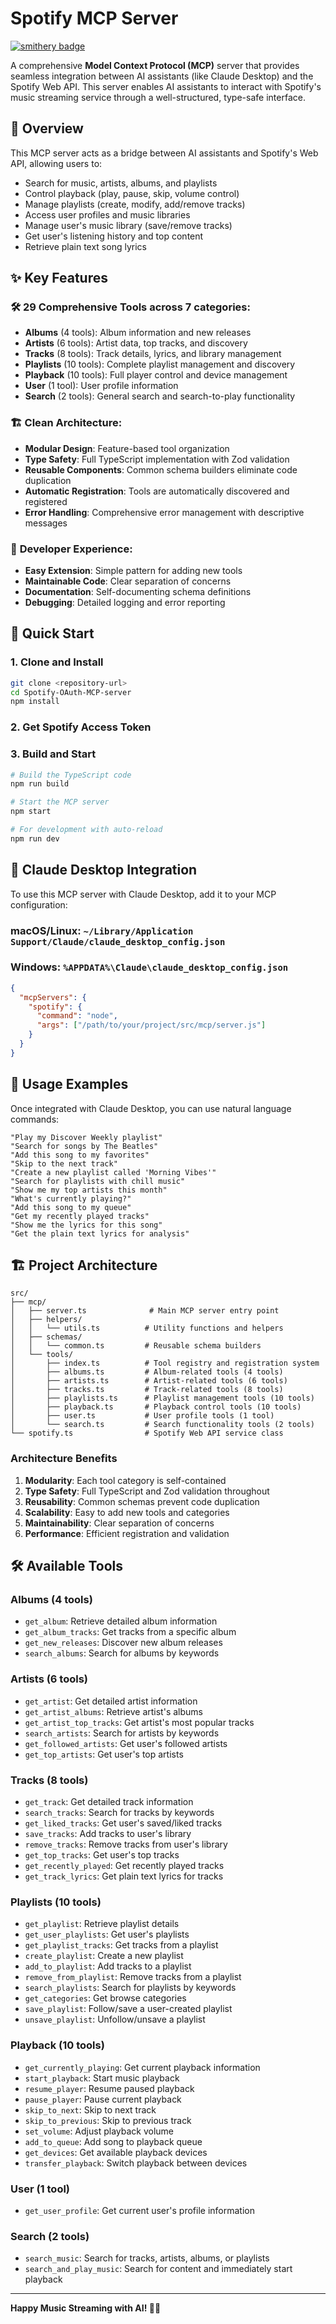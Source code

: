 # Spotify MCP Server
[![smithery badge](https://smithery.ai/badge/@latiftplgu/spotify-oauth-mcp-server)](https://smithery.ai/server/@latiftplgu/spotify-oauth-mcp-server)

A comprehensive **Model Context Protocol (MCP)** server that provides seamless integration between AI assistants (like Claude Desktop) and the Spotify Web API. This server enables AI assistants to interact with Spotify's music streaming service through a well-structured, type-safe interface.

## 🎵 Overview

This MCP server acts as a bridge between AI assistants and Spotify's Web API, allowing users to:

- Search for music, artists, albums, and playlists
- Control playback (play, pause, skip, volume control)
- Manage playlists (create, modify, add/remove tracks)
- Access user profiles and music libraries
- Manage user's music library (save/remove tracks)
- Get user's listening history and top content
- Retrieve plain text song lyrics

## ✨ Key Features

### 🛠️ **29 Comprehensive Tools** across 7 categories:

- **Albums** (4 tools): Album information and new releases
- **Artists** (6 tools): Artist data, top tracks, and discovery
- **Tracks** (8 tools): Track details, lyrics, and library management
- **Playlists** (10 tools): Complete playlist management and discovery
- **Playback** (10 tools): Full player control and device management
- **User** (1 tool): User profile information
- **Search** (2 tools): General search and search-to-play functionality

### 🏗️ **Clean Architecture**:

- **Modular Design**: Feature-based tool organization
- **Type Safety**: Full TypeScript implementation with Zod validation
- **Reusable Components**: Common schema builders eliminate code duplication
- **Automatic Registration**: Tools are automatically discovered and registered
- **Error Handling**: Comprehensive error management with descriptive messages

### 🔧 **Developer Experience**:

- **Easy Extension**: Simple pattern for adding new tools
- **Maintainable Code**: Clear separation of concerns
- **Documentation**: Self-documenting schema definitions
- **Debugging**: Detailed logging and error reporting

## 🚀 Quick Start

### 1. Clone and Install

```bash
git clone <repository-url>
cd Spotify-OAuth-MCP-server
npm install
```

### 2. Get Spotify Access Token

### 3. Build and Start

```bash
# Build the TypeScript code
npm run build

# Start the MCP server
npm start

# For development with auto-reload
npm run dev
```

## 🔧 Claude Desktop Integration

To use this MCP server with Claude Desktop, add it to your MCP configuration:

### macOS/Linux: `~/Library/Application Support/Claude/claude_desktop_config.json`

### Windows: `%APPDATA%\Claude\claude_desktop_config.json`

```json
{
  "mcpServers": {
    "spotify": {
      "command": "node",
      "args": ["/path/to/your/project/src/mcp/server.js"]
    }
  }
}
```

## 📖 Usage Examples

Once integrated with Claude Desktop, you can use natural language commands:

```
"Play my Discover Weekly playlist"
"Search for songs by The Beatles"
"Add this song to my favorites"
"Skip to the next track"
"Create a new playlist called 'Morning Vibes'"
"Search for playlists with chill music"
"Show me my top artists this month"
"What's currently playing?"
"Add this song to my queue"
"Get my recently played tracks"
"Show me the lyrics for this song"
"Get the plain text lyrics for analysis"
```

## 🏗️ Project Architecture

```
src/
├── mcp/
│   ├── server.ts              # Main MCP server entry point
│   ├── helpers/
│   │   └── utils.ts          # Utility functions and helpers
│   ├── schemas/
│   │   └── common.ts         # Reusable schema builders
│   └── tools/
│       ├── index.ts          # Tool registry and registration system
│       ├── albums.ts         # Album-related tools (4 tools)
│       ├── artists.ts        # Artist-related tools (6 tools)
│       ├── tracks.ts         # Track-related tools (8 tools)
│       ├── playlists.ts      # Playlist management tools (10 tools)
│       ├── playback.ts       # Playback control tools (10 tools)
│       ├── user.ts           # User profile tools (1 tool)
│       └── search.ts         # Search functionality tools (2 tools)
└── spotify.ts                # Spotify Web API service class
```

### Architecture Benefits

1. **Modularity**: Each tool category is self-contained
2. **Type Safety**: Full TypeScript and Zod validation throughout
3. **Reusability**: Common schemas prevent code duplication
4. **Scalability**: Easy to add new tools and categories
5. **Maintainability**: Clear separation of concerns
6. **Performance**: Efficient registration and validation

## 🛠️ Available Tools

### Albums (4 tools)

- `get_album`: Retrieve detailed album information
- `get_album_tracks`: Get tracks from a specific album
- `get_new_releases`: Discover new album releases
- `search_albums`: Search for albums by keywords

### Artists (6 tools)

- `get_artist`: Get detailed artist information
- `get_artist_albums`: Retrieve artist's albums
- `get_artist_top_tracks`: Get artist's most popular tracks
- `search_artists`: Search for artists by keywords
- `get_followed_artists`: Get user's followed artists
- `get_top_artists`: Get user's top artists

### Tracks (8 tools)

- `get_track`: Get detailed track information
- `search_tracks`: Search for tracks by keywords
- `get_liked_tracks`: Get user's saved/liked tracks
- `save_tracks`: Add tracks to user's library
- `remove_tracks`: Remove tracks from user's library
- `get_top_tracks`: Get user's top tracks
- `get_recently_played`: Get recently played tracks
- `get_track_lyrics`: Get plain text lyrics for tracks

### Playlists (10 tools)

- `get_playlist`: Retrieve playlist details
- `get_user_playlists`: Get user's playlists
- `get_playlist_tracks`: Get tracks from a playlist
- `create_playlist`: Create a new playlist
- `add_to_playlist`: Add tracks to a playlist
- `remove_from_playlist`: Remove tracks from a playlist
- `search_playlists`: Search for playlists by keywords
- `get_categories`: Get browse categories
- `save_playlist`: Follow/save a user-created playlist
- `unsave_playlist`: Unfollow/unsave a playlist

### Playback (10 tools)

- `get_currently_playing`: Get current playback information
- `start_playback`: Start music playback
- `resume_player`: Resume paused playback
- `pause_player`: Pause current playback
- `skip_to_next`: Skip to next track
- `skip_to_previous`: Skip to previous track
- `set_volume`: Adjust playback volume
- `add_to_queue`: Add song to playback queue
- `get_devices`: Get available playback devices
- `transfer_playback`: Switch playback between devices

### User (1 tool)

- `get_user_profile`: Get current user's profile information

### Search (2 tools)

- `search_music`: Search for tracks, artists, albums, or playlists
- `search_and_play_music`: Search for content and immediately start playback

---

**Happy Music Streaming with AI! 🎵🤖**
